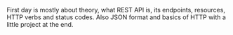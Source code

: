 First day is mostly about theory, what REST API is, its endpoints, resources, HTTP verbs and status codes. Also JSON format and basics of HTTP with a little project at the end.